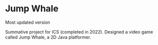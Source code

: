 # Jump Whale
Most updated version

Summative project for ICS (completed in 2022).
Designed a video game called Jump Whale, a 2D Java platformer.
